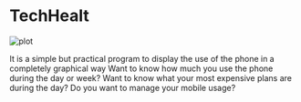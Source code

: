 # TechHealt
![plot](./img/logo.jpg)




It is a simple but practical program to display the use of the phone in a completely graphical way
Want to know how much you use the phone during the day or week?
Want to know what your most expensive plans are during the day?
Do you want to manage your mobile usage?




